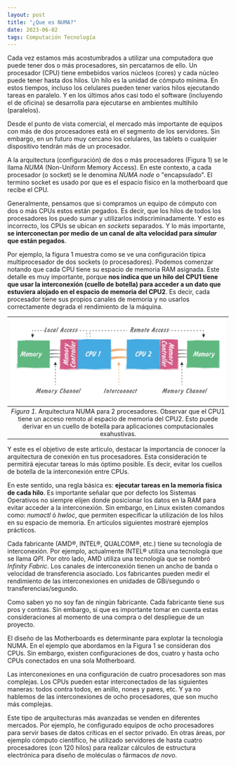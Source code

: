 ```yaml
---
layout: post
title: "¿Que es NUMA?"
date: 2023-06-02
tags: Computación Tecnología
---
```


Cada vez estamos más acostumbrados a utilizar una computadora que puede tener dos o más procesadores, sin percatarnos de ello. Un procesador (CPU) tiene embebidos varios núcleos (cores) y cada núcleo puede tener hasta dos hilos. Un hilo es la unidad de cómputo mínima. En estos tiempos, incluso los celulares pueden tener varios hilos ejecutando tareas en paralelo. Y en los últimos años casi todo el software (incluyendo el de oficina) se desarrolla para ejecutarse en ambientes multihilo (paralelos).

Desde el punto de vista comercial, el mercado más importante de equipos con más de dos procesadores está en el segmento de los servidores. Sin embargo, en un futuro muy cercano los celulares, las tablets o cualquier dispositivo tendrán más de un procesador.

A la arquitectura (configuración) de dos o más procesadores (Figura 1) se le llama *NUMA* (Non-Uniform Memory Access). En este contexto, a cada procesador (o socket) se le denomina *NUMA node* o "encapsulado".  El termino socket es usado por que es el espacio físico en la motherboard que recibe el CPU.

Generalmente, pensamos que si compramos un equipo de cómputo con dos o más CPUs estos están pegados. Es decir, que los hilos de todos los procesadores los puedo sumar y utilizarlos indiscriminadamente. Y esto es incorrecto, los CPUs se ubican en *sockets* separados. Y lo más importante, **se interconectan por medio de un canal de alta velocidad para *simular* que están pegados**.

Por ejemplo, la figura 1 muestra como se ve una configuración típica multiprocesador de dos sockets (o procesadores). Podemos comenzar notando que cada CPU tiene su espacio de memoria RAM asignada. Este detalle es muy importante, porque **nos indica que un hilo del CPU1 tiene que usar la interconexión (cuello de botella) para acceder a un dato que estuviera alojado en el espacio de memoria del CPU2**. Es decir, cada procesador tiene sus propios canales de memoria y no usarlos correctamente degrada el rendimiento de la máquina.

| ![numa.png](/assets/img-blog/numa.png) | 
|:--:| 
| *Figura 1.* Arquitectura NUMA para 2 procesadores. Observar que el CPU1 tiene un acceso remoto al espacio de memoria del CPU2. Esto puede derivar en un cuello de botella para aplicaciones computacionales exahustivas. |

Y este es el objetivo de este artículo, destacar la importancia de conocer la arquitectura de conexión en tus procesadores. Esta consideración te permitirá ejecutar tareas lo más óptimo posible. Es decir, evitar los cuellos de botella de la interconexión entre CPUs.  

En este sentido, una regla básica es: **ejecutar tareas en la memoria física de cada hilo**. Es importante señalar que por defecto los Sistemas Operativos no siempre elijen donde posicionar los datos en la RAM para evitar acceder a la interconexión. Sin embargo, en Linux existen comandos como: *numactl* ó *hwloc*, que permiten especificar la utilización de los hilos en su espacio de memoria. En artículos siguientes mostraré ejemplos prácticos.

Cada fabricante (AMD®, INTEL®, QUALCOM®, etc.) tiene su tecnología de interconexión. Por ejemplo, actualmente INTEL® utiliza una tecnología que se llama *QPI*. Por otro lado, AMD utiliza una tecnología que se nombró *Infinity Fabric*. Los canales de interconexión tienen un ancho de banda o velocidad de transferencia asociado. Los fabricantes pueden medir el rendimiento de las interconexiones en unidades de GBi/segundo o transferencias/segundo.

Como saben yo no soy fan de ningún fabricante. Cada fabricante tiene sus pros y contras. Sin embargo, si que es importante tomar en cuenta estas consideraciones al momento de una compra o del despliegue de un proyecto.

El diseño de las Motherboards es determinante para explotar la tecnología NUMA. En el ejemplo que abordamos en la Figura 1 se consideran dos CPUs. Sin embargo, existen configuraciones de dos, cuatro y hasta ocho CPUs conectados en una sola Motherboard. 

Las interconexiones en una configuración de cuatro procesadores son mas complejas. Los CPUs pueden estar interconectados de las siguientes maneras: todos contra todos, en anillo, nones y pares, etc. Y ya no hablemos de las interconexiones de ocho procesadores, que son mucho más complejas.

Este tipo de arquitecturas más avanzadas se venden en diferentes mercados. Por ejemplo, he configurado equipos de ocho procesadores para servir bases de datos críticas en el sector privado. En otras áreas, por ejemplo cómputo científico, he utilizado servidores de hasta cuatro procesadores (con 120 hilos) para realizar cálculos de estructura electrónica para diseño de moléculas o fármacos *de novo*.